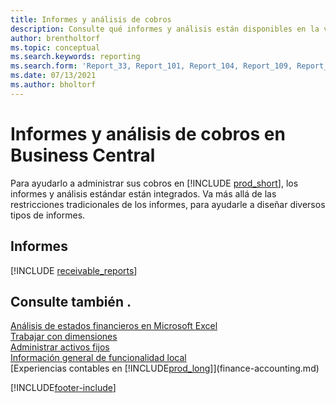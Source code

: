 ```yaml
---
title: Informes y análisis de cobros
description: Consulte qué informes y análisis están disponibles en la versión estándar de Business Central para que pueda realizar un seguimiento de sus cobros.
author: brentholtorf
ms.topic: conceptual
ms.search.keywords: reporting
ms.search.form: 'Report_33, Report_101, Report_104, Report_109, Report_112, Report_120, Report_121, Report_129, Report_211, Report_1316'
ms.date: 07/13/2021
ms.author: bholtorf
---
```

# Informes y análisis de cobros en Business Central

Para ayudarlo a administrar sus cobros en [!INCLUDE [prod_short](includes/prod_short.md)], los informes y análisis estándar están integrados. Va más allá de las restricciones tradicionales de los informes, para ayudarle a diseñar diversos tipos de informes.  

## Informes
[!INCLUDE [receivable_reports](includes/receivable-reports-include.md)]


## Consulte también .

[Análisis de estados financieros en Microsoft Excel](finance-analyze-excel.md)  
[Trabajar con dimensiones](finance-dimensions.md)  
[Administrar activos fijos](fa-manage.md)  
[Información general de funcionalidad local](about-localization.md)  
[Experiencias contables en [!INCLUDE[prod_long](includes/prod_long.md)]](finance-accounting.md)  


[!INCLUDE[footer-include](includes/footer-banner.md)]
